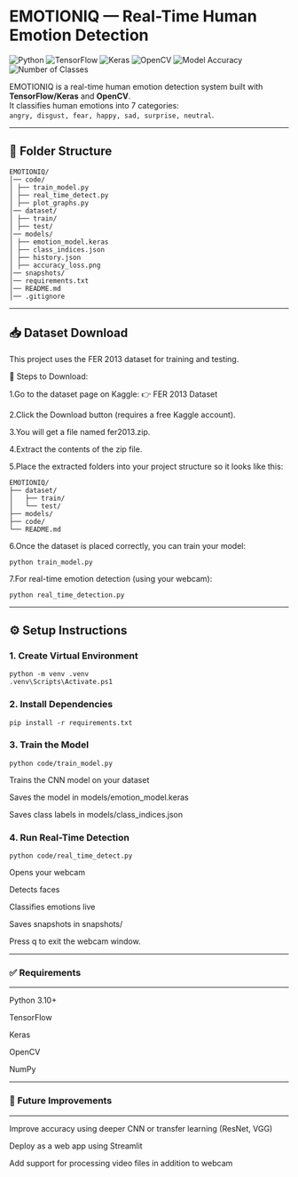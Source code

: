 # EMOTIONIQ — Real-Time Human Emotion Detection

![Python](https://img.shields.io/badge/Python-3.10+-blue)
![TensorFlow](https://img.shields.io/badge/TensorFlow-2.14-orange)
![Keras](https://img.shields.io/badge/Keras-2.14-red)
![OpenCV](https://img.shields.io/badge/OpenCV-4.9-green)
![Model Accuracy](https://img.shields.io/badge/Accuracy-91%25-brightgreen)
![Number of Classes](https://img.shields.io/badge/Classes-7-blue)


EMOTIONIQ is a real-time human emotion detection system built with **TensorFlow/Keras** and **OpenCV**.  
It classifies human emotions into 7 categories:  
`angry, disgust, fear, happy, sad, surprise, neutral`.

---

## 📂 Folder Structure
```
EMOTIONIQ/
│── code/
│ ├── train_model.py
│ ├── real_time_detect.py
│ ├── plot_graphs.py
│── dataset/
│ ├── train/
│ ├── test/
│── models/
│ ├── emotion_model.keras
│ ├── class_indices.json
│ ├── history.json
│ ├── accuracy_loss.png
│── snapshots/
│── requirements.txt
│── README.md
│── .gitignore
```
---

## 📥 Dataset Download
This project uses the FER 2013 dataset
 for training and testing.

🔽 Steps to Download:

1.Go to the dataset page on Kaggle:
👉 FER 2013 Dataset

2.Click the Download button (requires a free Kaggle account).

3.You will get a file named fer2013.zip.

4.Extract the contents of the zip file.

5.Place the extracted folders into your project structure so it looks like this:

```
EMOTIONIQ/
├── dataset/
│   ├── train/
│   └── test/
├── models/
├── code/
└── README.md

```
6.Once the dataset is placed correctly, you can train your model:
```
python train_model.py
```

7.For real-time emotion detection (using your webcam):
```
python real_time_detection.py
```
---

## ⚙️ Setup Instructions

### 1. Create Virtual Environment
```
python -m venv .venv
.venv\Scripts\Activate.ps1  
```
### 2. Install Dependencies
```
pip install -r requirements.txt
```
### 3. Train the Model
```
python code/train_model.py
```
Trains the CNN model on your dataset

Saves the model in models/emotion_model.keras

Saves class labels in models/class_indices.json



### 4. Run Real-Time Detection
```
python code/real_time_detect.py
```
Opens your webcam

Detects faces

Classifies emotions live

Saves snapshots in snapshots/

Press q to exit the webcam window.


---
### ✅ Requirements
---
Python 3.10+

TensorFlow

Keras

OpenCV

NumPy

---

### 🚀 Future Improvements
---
Improve accuracy using deeper CNN or transfer learning (ResNet, VGG)

Deploy as a web app using Streamlit

Add support for processing video files in addition to webcam

